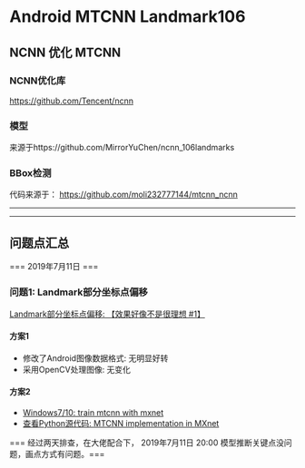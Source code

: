 # Android MTCNN Landmark106


## NCNN 优化 MTCNN

### NCNN优化库
https://github.com/Tencent/ncnn

### 模型
来源于https://github.com/MirrorYuChen/ncnn_106landmarks

### BBox检测

代码来源于：
https://github.com/moli232777144/mtcnn_ncnn


*********************
*********************

## 问题点汇总

=== 2019年7月11日 ===
### 问题1: Landmark部分坐标点偏移

[Landmark部分坐标点偏移: 【效果好像不是很理想 #1】](https://github.com/MirrorYuChen/ncnn_106landmarks/issues/1)

#### 方案1
-   修改了Android图像数据格式: 无明显好转
-   采用OpenCV处理图像: 无变化

#### 方案2
-   [Windows7/10: train mtcnn with mxnet](https://github.com/zuoqing1988/train-mtcnn)
-   [查看Python源代码: MTCNN implementation in MXnet](https://github.com/Seanlinx/mtcnn)

=== 经过两天排查，在大佬配合下， 2019年7月11日 20:00 模型推断关键点没问题，画点方式有问题。===
